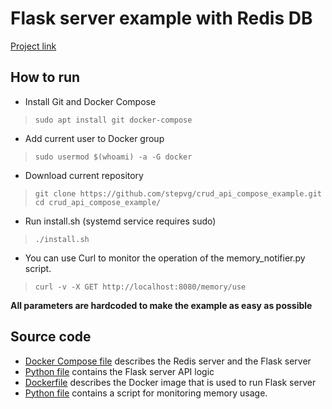 # Flask server example with Redis DB
[Project link](https://github.com/stepvg/crud_api_compose_example)

## How to run
* Install Git and Docker Compose
> `sudo apt install git docker-compose`
* Add current user to Docker group
> `sudo usermod $(whoami) -a -G docker`
* Download current repository
> `git clone https://github.com/stepvg/crud_api_compose_example.git`
> `cd crud_api_compose_example/`
* Run install.sh (systemd service requires sudo)
> `./install.sh`
* You can use Curl to monitor the operation of the memory_notifier.py script.
> `curl -v -X GET http://localhost:8080/memory/use`

**All parameters are hardcoded to make the example as easy as possible** 

## Source code
* [Docker Compose file](docker-compose.yml) describes the Redis server and the Flask server
* [Python file](flask_redis_editor/flask_redis_editor.py) contains the Flask server API logic
* [Dockerfile](flask_redis_editor/Dockerfile) describes the Docker image that is used to run Flask server
* [Python file](memory_notifier/memory_notifier.py) contains a script for monitoring memory usage.

